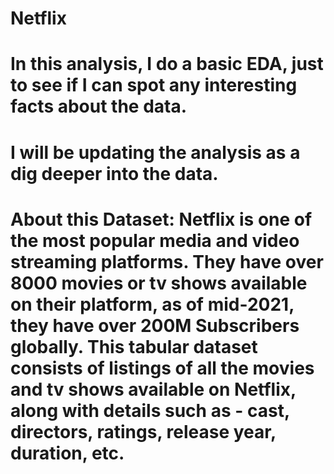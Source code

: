 # Netflix
# In this analysis, I do a basic EDA, just to see if I can spot any interesting facts about the data.
# I will be updating the analysis as a dig deeper into the data.
# About this Dataset: Netflix is one of the most popular media and video streaming platforms. They have over 8000 movies or tv shows available on their platform, as of mid-2021, they have over 200M Subscribers globally. This tabular dataset consists of listings of all the movies and tv shows available on Netflix, along with details such as - cast, directors, ratings, release year, duration, etc.